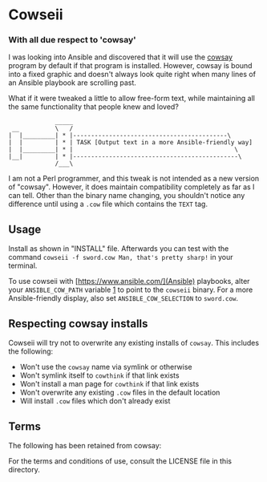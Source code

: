 # Cowseii
### With all due respect to 'cowsay'

I was looking into Ansible and discovered that it will use the [cowsay](https://github.com/schacon/cowsay) program by default if that program is installed. However, cowsay is bound into a fixed graphic and doesn't always look quite right when many lines of an Ansible playbook are scrolling past.

What if it were tweaked a little to allow free-form text, while maintaining all the same functionality that people knew and loved?

```
             _____
 __          \   /
|  |_________| * |-------------------------------------------\
|  |         | * | TASK [Output text in a more Ansible-friendly way]
|  |_________| * |                                             \
|__|         | * |----------------------------------------------\
             /___\
```

I am not a Perl programmer, and this tweak is not intended as a new version of "cowsay". However, it does maintain compatibility completely as far as I can tell. Other than the binary name changing, you shouldn't notice any difference until using a `.cow` file which contains the `TEXT` tag.

## Usage

Install as shown in "INSTALL" file. Afterwards you can test with the command `cowseii -f sword.cow Man, that's pretty sharp!` in your terminal.

To use cowseii with [https://www.ansible.com/](Ansible) playbooks, alter your `ANSIBLE_COW_PATH` variable [1] to point to the `cowseii` binary.
For a more Ansible-friendly display, also set `ANSIBLE_COW_SELECTION` to `sword.cow`.

[1]: https://docs.ansible.com/ansible/latest/reference_appendices/config.html#ansible-cow-path

## Respecting cowsay installs
Cowseii will try not to overwrite any existing installs of `cowsay`. This includes the following:
- Won't use the `cowsay` name via symlink or otherwise
- Won't symlink itself to `cowthink` if that link exists
- Won't install a man page for `cowthink` if that link exists
- Won't overwrite any existing `.cow` files in the default location
- Will install `.cow` files which don't already exist

## Terms
The following has been retained from cowsay:

For the terms and conditions of use, consult the LICENSE file in
this directory.
